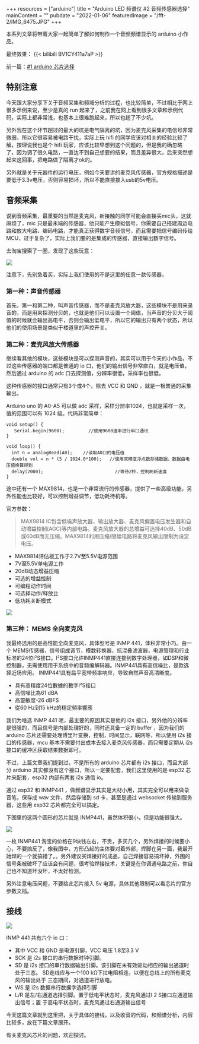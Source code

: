 
+++
resources = ["arduino"]
title = "Arduino LED 频谱仪 #2 音频传感器选择"
mainContent = ""
pubdate = "2022-01-06"
featuredImage = "/fft-2/IMG_6475.JPG"
+++

本系列文章将带着大家一起简单了解如何制作一个音频频谱显示的 arduino 小作品。

最终效果：
{{< bilibili BV1CY411a7aP >}}

前一篇：[#1 arduino 芯片选择](../arduino-fft-fastled/)

## 特别注意

今天跟大家分享下关于音频采集和频域分析的过程，也比较简单，不过相比于网上很多示例来说，至少是真的 run 起来了，之前我在网上看到很多文章和示例代码，实际上都非常浅，也基本上很难跑起来，所以也趟了不少坑。

另外我在这个环节趟过的最大的坑是电气隔离的坑，因为麦克风采集的电信号非常微弱，所以它很容易被电路干扰，实际上玩 hifi 的同学应该对相关的经验比较了解，按理说我也是个 hifi 玩家，应该比较早想到这个问题的，但是我的确忽略了，因为调了很久电路，一直达不到自己想要的结果，而且差异很大，后来突然想起来这回事，把电路做了隔离才ok的。

另外就是关于元器件的运行电压，例如今天要讲的麦克风传感器，官方规格描述是要低于3.3v电压，否则容易损坏，所以不能直接接入usb的5v电压。

## 音频采集
说到音频采集，最重要的当然是麦克风，新接触的同学可能会直接买mic头，这就麻烦了，mic 只是最末端的传感器，他只能产生模拟信号，你需要自己搭建周边电路和放大电路、编码电路，才能真正获得数字音频信号，而且需要把信号编码传给 MCU，过于复杂了，实际上我们要的是集成的传感器，直接输出数字信号。

去淘宝搜索了一圈，发现了这些玩意：

![](/fft-2/IMG_6487.jpeg)

注意下，先别急着买，实际上我们使用的不是这里的任意一款传感器。

### 第一种：声音传感器
首先，第一和第二种，叫声音传感器，而不是麦克风放大器，这些模块不是用来录音的，而是用来探测分贝的，也就是他们可以设置一个阈值，当声音的分贝大于阈值的时候就会输出高电平，否则会输出低电平，所以它的输出只有两个状态，所以他们的使用场景是类似于楼道里的声控开关。

### 第二种：麦克风放大传感器
继续看其他的模块，这些模块是可以探测声音的，其实可以用于今天的小作品，不过这些传感器的端口都是普通的 io 口，他们的输出信号非常直白，就是电压值，然后通过 arduino 的 adc 口去探测值，分辨率很低，采样率也很低。

这种传感器的接口通常只有3个或4个，除去 VCC 和 GND ，就是一根普通的采集输出。

Arduino uno 的 A0-A5 可以做 adc 采样，采样分辨率1024，也就是采样一次，值的范围可以有 1024 级。代码非常简单：

```
void setup() {
   Serial.begin(9600);         //使用9600速率进行串口通讯
}
 
void loop() {
  int n = analogRead(A0);    //读取A0口的电压值
  double vol = n * (5 / 1024.0*100);   //使用双精度浮点数存储数据，数据由电压值换算得到
  delay(2000);                           //等待2秒，控制刷新速度
}

```

途中还有一个 MAX9814，也是一个非常流行的传感器，提供了一些高级功能，另外性能也比较好，可以控制增益调节，低功耗待机等。

官方参数：

> MAX9814 IC包含低噪声放大器、输出放大器、麦克风偏置电压发生器和自动增益控制(AGC)等内部电路。麦克风放大器的总增益可选择40dB、50dB或60dB而无压缩。MAX9814利用压缩/限幅电路将麦克风输出限制为设定电压。  
* MAX9814评估板工作于2.7V至5.5V电源范围
*  7V至5.5V单电源工作
* 20dB动态增益压缩
* 可选的增益控制
* 可编程动作时间
* 可选择动作/释放比
* 低功耗关断模式

![](/fft-2/max1.jpg)

### 第三种： MEMS 全向麦克风

我最终选用的是高性能全向麦克风，具体型号是 INMP 441，体积非常小巧。由一个 MEMS传感器，信号组成调节，模数转换器，抗混叠滤波器，电源管理和行业标准的24位I²S接口。I²S接口允许INMP441直接连接到数字处理器，如DSP和微控制器，无需使用用于系统中的音频编解码器。INMP441具有高信噪比，是款选择近场应用。 INMP441具有扁平宽带频率响应，导致自然声音高清晰度。

* 具有高精度24位數據的數字I²S接口
* 高信噪比為61 dBA
* 高靈敏度-26 dBFS
* 從60 Hz到15 kHz的穩定頻率響應

我们为啥选 INMP 441 呢，最主要的原因其实是他的 i2s 接口，另外他的分辨率是很强的，而且信号是内部处理好的，同时还具备一定的 buffer ，因为我们的 arduino 芯片还需要处理傅里叶变换，控制，时间显示，联网等，所以使用 i2s 接口的传感器，mcu 基本不需要付出成本去接入麦克风传感器，而只需要定期从 i2s 接口的缓冲区获取结果数据即可。

不过，上篇文章我们提到过，不是所有的 arduino 芯片都有 i2s 接口，而且大部分 arduino 其实都没有这个接口，所以一定要配套，我们这里使用的是 esp32 芯片来配套，esp32 内部有两套 i2s 通信 io。

通过 esp32 和 INMP441 ，做频谱显示其实是大材小用，其实完全可以用来做录音笔，保存成 wav 文件，然后存储到 sd 卡，甚至是通过 websocket 传输到服务器，这些用 esp32 芯片都完全可以搞定。

下图里的这两个圆形的芯片就是 INMP441，虽然体积很小，但是功能很强大。

![](/fft-2/IMG_6475.JPG)

一枚 INMP441 淘宝的价格在9块钱左右，不贵，多买几个，另外焊接的时候要小心，不要搞反了，像我图中，方形凸起的主体要对着外部，焊脚在另一面，我最开始焊的一个就搞错了。。另外建议买焊接好的成品，自己焊接容易搞坏掉，外围的信号条被破坏了应该会有问题，很考验焊接技术，关键是在你调通电路之前，你自己也不知道坏没坏，不太好检测。

另外注意电压问题，不要给此芯片接入 5v 电源，具体其他限制可以看芯片的官方参数文档。

## 接线
![](/fft-2/IMG_6488.jpg)

INMP 441 共有六个 io 口：
* 其中 VCC 和 GND 是电源引脚，VCC 电压 1.8至3.3 V
* SCK 是 i2s 接口的串行数据时钟引脚。
* SD 是 i2s 接口的串行数据输出引脚。该引脚在未有效驱动相应的输出通道时处于三态。 SD走线应与一个100 kΩ下拉电阻相连，以便在总线上的所有麦克风的输出处于 三态期间，对通道进行放电。
* WS 是 i2s 数据串行数据字选择引脚
* L/R 是左/右通道选择引脚。置于低电平状态时，麦克风通过I 2 S接口左通道输出信号；置 于高电平状态时，麦克风通过右通道输出信号


今天这篇文章就到这里把，关于具体的接线，以及收音的代码，和频谱分析，内容比较多，放在下篇文章展开。

有关麦克风芯片的问题，欢迎探讨。
